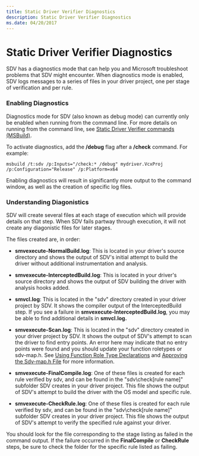 ```yaml
---
title: Static Driver Verifier Diagnostics
description: Static Driver Verifier Diagnostics
ms.date: 04/20/2017
---
```


# Static Driver Verifier Diagnostics


SDV has a diagnostics mode that can help you and Microsoft troubleshoot problems that SDV might encounter. When diagnostics mode is enabled, SDV logs messages to a series of files in your driver project, one per stage of verification and per rule.

### <span id="enabling_diagnostics"></span><span id="ENABLING_DIAGNOSTICS"></span>Enabling Diagnostics

Diagnostics mode for SDV (also known as debug mode) can currently only be enabled when running from the command line.  For more details on running from the command line, see [Static Driver Verifier commands (MSBuild)](-static-driver-verifier-commands--msbuild-.md).

To activate diagnostics, add the **/debug** flag after a **/check** command.  For example:

```
msbuild /t:sdv /p:Inputs="/check:* /debug" mydriver.VcxProj /p:Configuration="Release" /p:Platform=x64
```

Enabling diagnostics will result in significantly more output to the command window, as well as the creation of specific log files.

### <span id="enabling_diagnostics"></span><span id="ENABLING_DIAGNOSTICS"></span>Understanding Diagonistics

SDV will create several files at each stage of execution which will provide details on that step.  When SDV fails partway through execution, it will not create any diagonistic files for later stages.

The files created are, in order:
* **smvexecute-NormalBuild.log**: This is located in your driver's source directory and shows the output of SDV's initial attempt to build the driver without additional instrumentation and analysis.
* **smvexecute-InterceptedBuild.log**: This is located in your driver's source directory and shows the output of SDV building the driver with analysis hooks added.  
* **smvcl.log**: This is located in the "sdv" directory created in your driver project by SDV.  It shows the compiler output of the InterceptedBuild step.  If you see a failure in **smvexecute-InterceptedBuild.log**, you may be able to find additional details in **smvcl.log.**

* **smvexecute-Scan.log**: This is located in the "sdv" directory created in your driver project by SDV.  It shows the output of SDV's attempt to scan the driver to find entry points.  An error here may indicate that no entry points were found and you should update your function roletypes or sdv-map.h.  See [Using Function Role Type Declarations](using-function-role-type-declarations.md) and [Approving the Sdv-map.h File](approving-the-sdv-map-h-file.md) for more information.
* **smvexecute-FinalCompile.log**: One of these files is created for each rule verified by sdv, and can be found in the "sdv\check\[rule name]" subfolder SDV creates in your driver project.  This file shows the output of SDV's attempt to build the driver with the OS model and specific rule.  
* **smvexecute-CheckRule.log**: One of these files is created for each rule verified by sdv, and can be found in the "sdv\check\[rule name]" subfolder SDV creates in your driver project.  This file shows the output of SDV's attempt to verify the specified rule against your driver.

You should look for the file corresponding to the stage listing as failed in the command output.  If the failure occurred in the **FinalCompile** or **CheckRule** steps, be sure to check the folder for the specific rule listed as failing.
